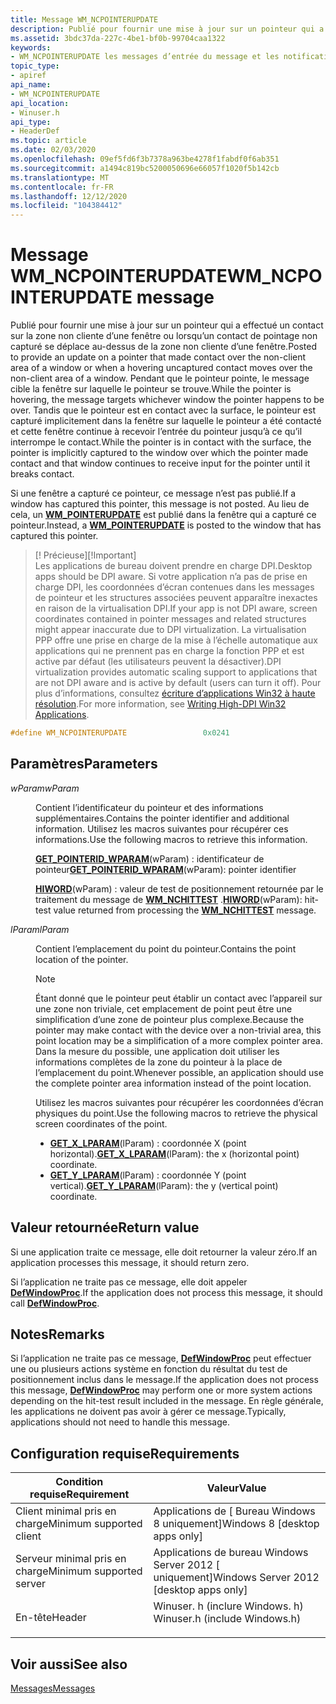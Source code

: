 ```yaml
---
title: Message WM_NCPOINTERUPDATE
description: Publié pour fournir une mise à jour sur un pointeur qui a effectué un contact sur la zone non cliente d’une fenêtre ou lorsqu’un contact de pointage non capturé se déplace au-dessus de la zone non cliente d’une fenêtre.
ms.assetid: 3bdc37da-227c-4be1-bf0b-99704caa1322
keywords:
- WM_NCPOINTERUPDATE les messages d’entrée du message et les notifications
topic_type:
- apiref
api_name:
- WM_NCPOINTERUPDATE
api_location:
- Winuser.h
api_type:
- HeaderDef
ms.topic: article
ms.date: 02/03/2020
ms.openlocfilehash: 09ef5fd6f3b7378a963be4278f1fabdf0f6ab351
ms.sourcegitcommit: a1494c819bc5200050696e66057f1020f5b142cb
ms.translationtype: MT
ms.contentlocale: fr-FR
ms.lasthandoff: 12/12/2020
ms.locfileid: "104384412"
---
```

# <a name="wm_ncpointerupdate-message"></a><span data-ttu-id="f4775-104">Message WM_NCPOINTERUPDATE</span><span class="sxs-lookup"><span data-stu-id="f4775-104">WM_NCPOINTERUPDATE message</span></span>

<span data-ttu-id="f4775-105">Publié pour fournir une mise à jour sur un pointeur qui a effectué un contact sur la zone non cliente d’une fenêtre ou lorsqu’un contact de pointage non capturé se déplace au-dessus de la zone non cliente d’une fenêtre.</span><span class="sxs-lookup"><span data-stu-id="f4775-105">Posted to provide an update on a pointer that made contact over the non-client area of a window or when a hovering uncaptured contact moves over the non-client area of a window.</span></span> <span data-ttu-id="f4775-106">Pendant que le pointeur pointe, le message cible la fenêtre sur laquelle le pointeur se trouve.</span><span class="sxs-lookup"><span data-stu-id="f4775-106">While the pointer is hovering, the message targets whichever window the pointer happens to be over.</span></span> <span data-ttu-id="f4775-107">Tandis que le pointeur est en contact avec la surface, le pointeur est capturé implicitement dans la fenêtre sur laquelle le pointeur a été contacté et cette fenêtre continue à recevoir l’entrée du pointeur jusqu’à ce qu’il interrompe le contact.</span><span class="sxs-lookup"><span data-stu-id="f4775-107">While the pointer is in contact with the surface, the pointer is implicitly captured to the window over which the pointer made contact and that window continues to receive input for the pointer until it breaks contact.</span></span>

<span data-ttu-id="f4775-108">Si une fenêtre a capturé ce pointeur, ce message n’est pas publié.</span><span class="sxs-lookup"><span data-stu-id="f4775-108">If a window has captured this pointer, this message is not posted.</span></span> <span data-ttu-id="f4775-109">Au lieu de cela, un [**WM_POINTERUPDATE**](wm-pointerupdate.md) est publié dans la fenêtre qui a capturé ce pointeur.</span><span class="sxs-lookup"><span data-stu-id="f4775-109">Instead, a [**WM_POINTERUPDATE**](wm-pointerupdate.md) is posted to the window that has captured this pointer.</span></span>

> <span data-ttu-id="f4775-110">\[! Précieuse\]</span><span class="sxs-lookup"><span data-stu-id="f4775-110">\[!Important\]</span></span>  
> <span data-ttu-id="f4775-111">Les applications de bureau doivent prendre en charge DPI.</span><span class="sxs-lookup"><span data-stu-id="f4775-111">Desktop apps should be DPI aware.</span></span> <span data-ttu-id="f4775-112">Si votre application n’a pas de prise en charge DPI, les coordonnées d’écran contenues dans les messages de pointeur et les structures associées peuvent apparaître inexactes en raison de la virtualisation DPI.</span><span class="sxs-lookup"><span data-stu-id="f4775-112">If your app is not DPI aware, screen coordinates contained in pointer messages and related structures might appear inaccurate due to DPI virtualization.</span></span> <span data-ttu-id="f4775-113">La virtualisation PPP offre une prise en charge de la mise à l’échelle automatique aux applications qui ne prennent pas en charge la fonction PPP et est active par défaut (les utilisateurs peuvent la désactiver).</span><span class="sxs-lookup"><span data-stu-id="f4775-113">DPI virtualization provides automatic scaling support to applications that are not DPI aware and is active by default (users can turn it off).</span></span> <span data-ttu-id="f4775-114">Pour plus d’informations, consultez [écriture d’applications Win32 à haute résolution](/previous-versions//dd464660(v=vs.85)).</span><span class="sxs-lookup"><span data-stu-id="f4775-114">For more information, see [Writing High-DPI Win32 Applications](/previous-versions//dd464660(v=vs.85)).</span></span>

 


```C++
#define WM_NCPOINTERUPDATE                 0x0241
```



## <a name="parameters"></a><span data-ttu-id="f4775-115">Paramètres</span><span class="sxs-lookup"><span data-stu-id="f4775-115">Parameters</span></span>

<dl> <dt>

<span data-ttu-id="f4775-116">*wParam*</span><span class="sxs-lookup"><span data-stu-id="f4775-116">*wParam*</span></span> 
</dt> <dd>

<span data-ttu-id="f4775-117">Contient l’identificateur du pointeur et des informations supplémentaires.</span><span class="sxs-lookup"><span data-stu-id="f4775-117">Contains the pointer identifier and additional information.</span></span> <span data-ttu-id="f4775-118">Utilisez les macros suivantes pour récupérer ces informations.</span><span class="sxs-lookup"><span data-stu-id="f4775-118">Use the following macros to retrieve this information.</span></span>

<span data-ttu-id="f4775-119">[**GET_POINTERID_WPARAM**](/previous-versions/windows/desktop/api)(wParam) : identificateur de pointeur</span><span class="sxs-lookup"><span data-stu-id="f4775-119">[**GET_POINTERID_WPARAM**](/previous-versions/windows/desktop/api)(wParam): pointer identifier</span></span>

<span data-ttu-id="f4775-120">[**HIWORD**](/previous-versions/windows/desktop/legacy/ms632657(v=vs.85))(wParam) : valeur de test de positionnement retournée par le traitement du message de [**WM_NCHITTEST**](../inputdev/wm-nchittest.md) .</span><span class="sxs-lookup"><span data-stu-id="f4775-120">[**HIWORD**](/previous-versions/windows/desktop/legacy/ms632657(v=vs.85))(wParam): hit-test value returned from processing the [**WM_NCHITTEST**](../inputdev/wm-nchittest.md) message.</span></span>

</dd> <dt>

<span data-ttu-id="f4775-121">*lParam*</span><span class="sxs-lookup"><span data-stu-id="f4775-121">*lParam*</span></span> 
</dt> <dd>

<span data-ttu-id="f4775-122">Contient l’emplacement du point du pointeur.</span><span class="sxs-lookup"><span data-stu-id="f4775-122">Contains the point location of the pointer.</span></span>

> [!Note]  
> <span data-ttu-id="f4775-123">Étant donné que le pointeur peut établir un contact avec l’appareil sur une zone non triviale, cet emplacement de point peut être une simplification d’une zone de pointeur plus complexe.</span><span class="sxs-lookup"><span data-stu-id="f4775-123">Because the pointer may make contact with the device over a non-trivial area, this point location may be a simplification of a more complex pointer area.</span></span> <span data-ttu-id="f4775-124">Dans la mesure du possible, une application doit utiliser les informations complètes de la zone du pointeur à la place de l’emplacement du point.</span><span class="sxs-lookup"><span data-stu-id="f4775-124">Whenever possible, an application should use the complete pointer area information instead of the point location.</span></span>

 

<span data-ttu-id="f4775-125">Utilisez les macros suivantes pour récupérer les coordonnées d’écran physiques du point.</span><span class="sxs-lookup"><span data-stu-id="f4775-125">Use the following macros to retrieve the physical screen coordinates of the point.</span></span>

-   <span data-ttu-id="f4775-126">[**GET_X_LPARAM**](/windows/win32/api/windowsx/nf-windowsx-get_x_lparam)(lParam) : coordonnée X (point horizontal).</span><span class="sxs-lookup"><span data-stu-id="f4775-126">[**GET_X_LPARAM**](/windows/win32/api/windowsx/nf-windowsx-get_x_lparam)(lParam): the x (horizontal point) coordinate.</span></span>
-   <span data-ttu-id="f4775-127">[**GET_Y_LPARAM**](/windows/win32/api/windowsx/nf-windowsx-get_y_lparam)(lParam) : coordonnée Y (point vertical).</span><span class="sxs-lookup"><span data-stu-id="f4775-127">[**GET_Y_LPARAM**](/windows/win32/api/windowsx/nf-windowsx-get_y_lparam)(lParam): the y (vertical point) coordinate.</span></span>

</dd> </dl>

## <a name="return-value"></a><span data-ttu-id="f4775-128">Valeur retournée</span><span class="sxs-lookup"><span data-stu-id="f4775-128">Return value</span></span>

<span data-ttu-id="f4775-129">Si une application traite ce message, elle doit retourner la valeur zéro.</span><span class="sxs-lookup"><span data-stu-id="f4775-129">If an application processes this message, it should return zero.</span></span>

<span data-ttu-id="f4775-130">Si l’application ne traite pas ce message, elle doit appeler [**DefWindowProc**](/windows/win32/api/winuser/nf-winuser-defwindowproca).</span><span class="sxs-lookup"><span data-stu-id="f4775-130">If the application does not process this message, it should call [**DefWindowProc**](/windows/win32/api/winuser/nf-winuser-defwindowproca).</span></span>

## <a name="remarks"></a><span data-ttu-id="f4775-131">Notes</span><span class="sxs-lookup"><span data-stu-id="f4775-131">Remarks</span></span>

<span data-ttu-id="f4775-132">Si l’application ne traite pas ce message, [**DefWindowProc**](/windows/win32/api/winuser/nf-winuser-defwindowproca) peut effectuer une ou plusieurs actions système en fonction du résultat du test de positionnement inclus dans le message.</span><span class="sxs-lookup"><span data-stu-id="f4775-132">If the application does not process this message, [**DefWindowProc**](/windows/win32/api/winuser/nf-winuser-defwindowproca) may perform one or more system actions depending on the hit-test result included in the message.</span></span> <span data-ttu-id="f4775-133">En règle générale, les applications ne doivent pas avoir à gérer ce message.</span><span class="sxs-lookup"><span data-stu-id="f4775-133">Typically, applications should not need to handle this message.</span></span>

## <a name="requirements"></a><span data-ttu-id="f4775-134">Configuration requise</span><span class="sxs-lookup"><span data-stu-id="f4775-134">Requirements</span></span>



| <span data-ttu-id="f4775-135">Condition requise</span><span class="sxs-lookup"><span data-stu-id="f4775-135">Requirement</span></span> | <span data-ttu-id="f4775-136">Valeur</span><span class="sxs-lookup"><span data-stu-id="f4775-136">Value</span></span> |
|-------------------------------------|----------------------------------------------------------------------------------------------------------|
| <span data-ttu-id="f4775-137">Client minimal pris en charge</span><span class="sxs-lookup"><span data-stu-id="f4775-137">Minimum supported client</span></span><br/> | <span data-ttu-id="f4775-138">Applications de \[ Bureau Windows 8 uniquement\]</span><span class="sxs-lookup"><span data-stu-id="f4775-138">Windows 8 \[desktop apps only\]</span></span><br/>                                                               |
| <span data-ttu-id="f4775-139">Serveur minimal pris en charge</span><span class="sxs-lookup"><span data-stu-id="f4775-139">Minimum supported server</span></span><br/> | <span data-ttu-id="f4775-140">Applications de bureau Windows Server 2012 \[ uniquement\]</span><span class="sxs-lookup"><span data-stu-id="f4775-140">Windows Server 2012 \[desktop apps only\]</span></span><br/>                                                     |
| <span data-ttu-id="f4775-141">En-tête</span><span class="sxs-lookup"><span data-stu-id="f4775-141">Header</span></span><br/>                   | <dl> <span data-ttu-id="f4775-142"><dt>Winuser. h (inclure Windows. h)</dt></span><span class="sxs-lookup"><span data-stu-id="f4775-142"><dt>Winuser.h (include Windows.h)</dt></span></span> </dl> |



## <a name="see-also"></a><span data-ttu-id="f4775-143">Voir aussi</span><span class="sxs-lookup"><span data-stu-id="f4775-143">See also</span></span>

<dl> <dt>

[<span data-ttu-id="f4775-144">Messages</span><span class="sxs-lookup"><span data-stu-id="f4775-144">Messages</span></span>](messages.md)
</dt> </dl>

 

